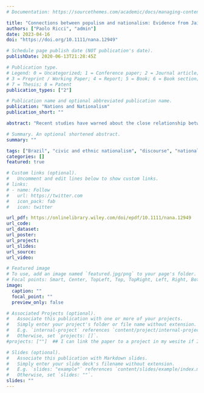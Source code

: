 ```yaml
---
# Documentation: https://sourcethemes.com/academic/docs/managing-content/

title: "Connections between populism and nationalism: Evidence from Jair Bolsonaro's speeches"
authors: ["Paolo Ricci", "admin"]
date: 2023-04-16
doi: "https://doi.org/10.1111/nana.12949"

# Schedule page publish date (NOT publication's date).
publishDate: 2020-06-13T21:28:45Z

# Publication type.
# Legend: 0 = Uncategorized; 1 = Conference paper; 2 = Journal article;
# 3 = Preprint / Working Paper; 4 = Report; 5 = Book; 6 = Book section;
# 7 = Thesis; 8 = Patent
publication_types: ["2"]

# Publication name and optional abbreviated publication name.
publication: "Nations and Nationalism"
publication_short: ""

abstract: "Recent studies have warned about the close relationship between populism and nationalism. This article offers an empirical contribution to the examination of this relation- ship by analysing the presence of populist and nationalist elements in the official speeches of the outgoing Brazil- ian president Jair Bolsonaro. We make two contribu- tions to this expanding literature. First, we show that the supposed ambiguity between populism and nationalism can be resolved by an approach that clearly separates the two concepts. Second, we find that Bolsonaro is more populist than nationalist. His populism has elements in common with other European populist leaders (attacking political parties and the political class), but he distances himself from them by presenting authoritarian traits. Nativism is completely absent (unlike in Europe), but ‘sovereignism’ (‘us’ vs. ‘other nations or institutions’) and ‘civilisationism’ (‘us’ vs. ‘minor- ities’) sometimes overlap with populism. We conclude that a tension exists between populism and nationalism that can endanger the ‘good’ relationship between the populist leader and their supporters. This is something that future research on populism should consider."

# Summary. An optional shortened abstract.
summary: ""

tags: ["Brazil", "civic and ethnic nationalism", "discourse", "nationalism", "populism"]
categories: []
featured: true

# Custom links (optional).
#   Uncomment and edit lines below to show custom links.
# links:
# - name: Follow
#   url: https://twitter.com
#   icon_pack: fab
#   icon: twitter

url_pdf: https://onlinelibrary.wiley.com/doi/epdf/10.1111/nana.12949
url_code: 
url_dataset: 
url_poster:
url_project:
url_slides: 
url_source:
url_video: 

# Featured image
# To use, add an image named `featured.jpg/png` to your page's folder.
# Focal points: Smart, Center, TopLeft, Top, TopRight, Left, Right, BottomLeft, Bottom, BottomRight.
image: 
  caption: ""
  focal_point: ""
  preview_only: false

# Associated Projects (optional).
#   Associate this publication with one or more of your projects.
#   Simply enter your project's folder or file name without extension.
#   E.g. `internal-project` references `content/project/internal-project/index.md`.
#   Otherwise, set `projects: []`.
#projects: [""]  ## I can link the paper to a project in my wesite if I want

# Slides (optional).
#   Associate this publication with Markdown slides.
#   Simply enter your slide deck's filename without extension.
#   E.g. `slides: "example"` references `content/slides/example/index.md`.
#   Otherwise, set `slides: ""`.
slides: ""
---
```

